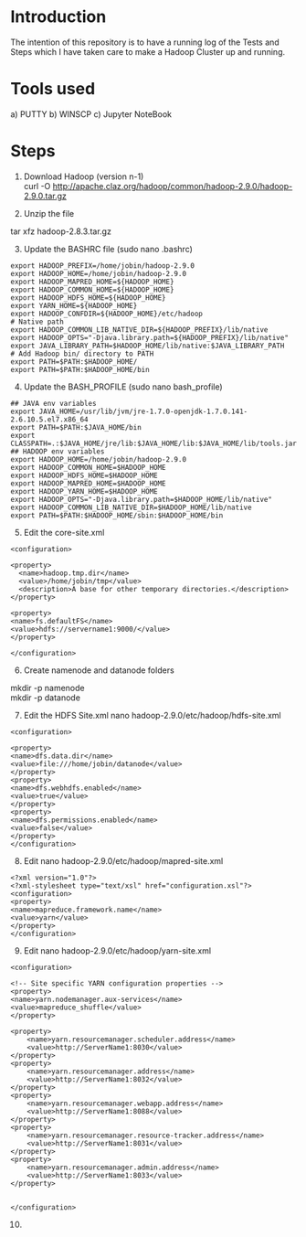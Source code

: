 # Introduction

The intention of this repository is to have a running log of the Tests and Steps which I have taken care to make a Hadoop Cluster up and running.

# Tools used

a) PUTTY  b) WINSCP c) Jupyter NoteBook

# Steps

1. Download Hadoop (version n-1)  
curl -O http://apache.claz.org/hadoop/common/hadoop-2.9.0/hadoop-2.9.0.tar.gz

2. Unzip the file  

tar xfz hadoop-2.8.3.tar.gz  

3. Update the BASHRC file (sudo nano .bashrc)  

``` 
export HADOOP_PREFIX=/home/jobin/hadoop-2.9.0
export HADOOP_HOME=/home/jobin/hadoop-2.9.0
export HADOOP_MAPRED_HOME=${HADOOP_HOME}
export HADOOP_COMMON_HOME=${HADOOP_HOME}
export HADOOP_HDFS_HOME=${HADOOP_HOME}
export YARN_HOME=${HADOOP_HOME}
export HADOOP_CONFDIR=${HADOOP_HOME}/etc/hadoop
# Native path
export HADOOP_COMMON_LIB_NATIVE_DIR=${HADOOP_PREFIX}/lib/native
export HADOOP_OPTS="-Djava.library.path=${HADOOP_PREFIX}/lib/native"
export JAVA_LIBRARY_PATH=$HADOOP_HOME/lib/native:$JAVA_LIBRARY_PATH
# Add Hadoop bin/ directory to PATH
export PATH=$PATH:$HADOOP_HOME/
export PATH=$PATH:$HADOOP_HOME/bin

``` 
4. Update the BASH_PROFILE (sudo nano bash_profile)  

``` 
## JAVA env variables
export JAVA_HOME=/usr/lib/jvm/jre-1.7.0-openjdk-1.7.0.141-2.6.10.5.el7.x86_64
export PATH=$PATH:$JAVA_HOME/bin
export CLASSPATH=.:$JAVA_HOME/jre/lib:$JAVA_HOME/lib:$JAVA_HOME/lib/tools.jar
## HADOOP env variables
export HADOOP_HOME=/home/jobin/hadoop-2.9.0
export HADOOP_COMMON_HOME=$HADOOP_HOME
export HADOOP_HDFS_HOME=$HADOOP_HOME
export HADOOP_MAPRED_HOME=$HADOOP_HOME
export HADOOP_YARN_HOME=$HADOOP_HOME
export HADOOP_OPTS="-Djava.library.path=$HADOOP_HOME/lib/native"
export HADOOP_COMMON_LIB_NATIVE_DIR=$HADOOP_HOME/lib/native
export PATH=$PATH:$HADOOP_HOME/sbin:$HADOOP_HOME/bin

``` 

5. Edit the core-site.xml  

``` 
<configuration>

<property>
  <name>hadoop.tmp.dir</name>
  <value>/home/jobin/tmp</value>
  <description>A base for other temporary directories.</description>
</property>

<property>
<name>fs.defaultFS</name>
<value>hdfs://servername1:9000/</value>
</property>

</configuration>

``` 
6. Create namenode and datanode folders   

mkdir -p namenode  
mkdir -p datanode  


7. Edit the HDFS Site.xml  nano hadoop-2.9.0/etc/hadoop/hdfs-site.xml  
``` 
<configuration>

<property>
<name>dfs.data.dir</name>
<value>file:///home/jobin/datanode</value>
</property>
<property>
<name>dfs.webhdfs.enabled</name>
<value>true</value>
</property>
<property>
<name>dfs.permissions.enabled</name>
<value>false</value>
</property>
</configuration>

``` 
8. Edit  nano hadoop-2.9.0/etc/hadoop/mapred-site.xml  
``` 
<?xml version="1.0"?>
<?xml-stylesheet type="text/xsl" href="configuration.xsl"?>
<configuration>
<property>
<name>mapreduce.framework.name</name>
<value>yarn</value>
</property>
</configuration>

``` 
9. Edit nano hadoop-2.9.0/etc/hadoop/yarn-site.xml  

``` 
<configuration>

<!-- Site specific YARN configuration properties -->
<property>
<name>yarn.nodemanager.aux-services</name>
<value>mapreduce_shuffle</value>
</property>

<property>
    <name>yarn.resourcemanager.scheduler.address</name>
    <value>http://ServerName1:8030</value>
</property>
<property>
    <name>yarn.resourcemanager.address</name>
    <value>http://ServerName1:8032</value>
</property>
<property>
    <name>yarn.resourcemanager.webapp.address</name>
    <value>http://ServerName1:8088</value>
</property>
<property>
    <name>yarn.resourcemanager.resource-tracker.address</name>
    <value>http://ServerName1:8031</value>
</property>
<property>
    <name>yarn.resourcemanager.admin.address</name>
    <value>http://ServerName1:8033</value>
</property>


</configuration>

``` 
10. 
